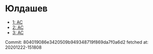 # Юлдашев
- [1: AC](1.md)
- [2: AC](2.md)
- [3: AC](3.md)

Commit: 804019086e3420509b949348719f869da7f0a6d2
 fetched at: 20201222-151808
